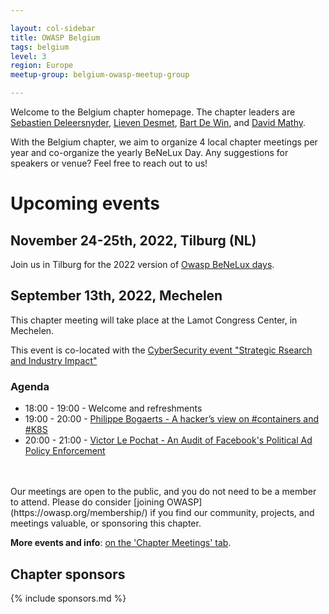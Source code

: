 ```yaml
---

layout: col-sidebar
title: OWASP Belgium
tags: belgium
level: 3
region: Europe
meetup-group: belgium-owasp-meetup-group

---
```

Welcome to the Belgium chapter homepage. The chapter leaders are
[Sebastien Deleersnyder](mailto:seba@owasp.org),
[Lieven Desmet](mailto:lieven.desmet@owasp.org),
[Bart De Win](mailto:bart.dewin@owasp.org), and
[David Mathy](mailto:david.mathy@owasp.org).

With the Belgium chapter, we aim to organize 4 local chapter meetings per year and co-organize the yearly BeNeLux Day. Any suggestions for speakers or venue? Feel free to reach out to us!

# Upcoming events

## November 24-25th, 2022, Tilburg (NL)
Join us in Tilburg for the 2022 version of [Owasp BeNeLux days](https://owaspbenelux.eu).

## September 13th, 2022, Mechelen
This chapter meeting will take place at the Lamot Congress Center, in Mechelen.

This event is co-located with the [CyberSecurity event "Strategic Rsearch and Industry Impact"](https://cybersecurity-bites.be/cybersecurity-van-onderzoek-tot-industrie-impact/)


### Agenda
* 18:00 - 19:00 - Welcome and refreshments
* 19:00 - 20:00 - [Philippe Bogaerts - A hacker’s view on #containers and #K8S](https://owasp.org/www-chapter-belgium/#div-meetings)
* 20:00 - 21:00 - [Victor Le Pochat - An Audit of Facebook's Political Ad Policy Enforcement](https://owasp.org/www-chapter-belgium/#div-meetings)


<br>
<!--
### [Register now!](https://www.meetup.com/nl-NL/belgium-owasp-meetup-group/events/288155026/){: .cta-button .green} on Meetup.com to attend this event!
{: .nav-button}

<br>
<br>
-->
<br>
Our meetings are open to the public, and you do not need to be a member to attend. Please do consider [joining OWASP](https://owasp.org/membership/) if you find our community, projects, and meetings valuable, or sponsoring this chapter.

**More events and info**: [on the 'Chapter Meetings' tab](https://owasp.org/www-chapter-belgium/#div-meetings).

## Chapter sponsors
{% include sponsors.md %}
